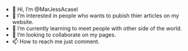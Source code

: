 - 👋 Hi, I’m @MarJessAcasel
- 👀 I’m interested in people who wants to pubish thier articles on my website.
- 🌱 I’m currently learning to meet people with other side of the world.
- 💞️ I’m looking to collaborate on my pages.
- 📫 How to reach me just comment.

<!---
MarJessAcasel/MarJessAcasel is a ✨ special ✨ repository because its `README.md` (this file) appears on your GitHub profile.
You can click the Preview link to take a look at your changes.
--->
